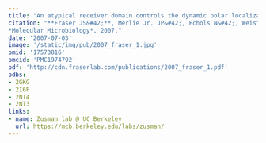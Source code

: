```yaml
---
title: "An atypical receiver domain controls the dynamic polar localization of the Myxococcus xanthus social motility protein FrzS."
citation: "**Fraser JS&#42;**, Merlie Jr. JP&#42;, Echols N&#42;, Weisfield SR, Mignot T, Wemmer DE, Zusman D, Alber T.
*Molecular Microbiology*. 2007."
date: '2007-07-03'
image: '/static/img/pub/2007_fraser_1.jpg'
pmid: '17573816'
pmcid: 'PMC1974792'
pdf: 'http://cdn.fraserlab.com/publications/2007_fraser_1.pdf'
pdbs:
- 2GKG
- 2I6F
- 2NT4
- 2NT3
links:
- name: Zusman lab @ UC Berkeley
  url: https://mcb.berkeley.edu/labs/zusman/
---
```

